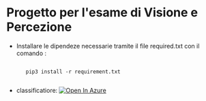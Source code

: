 
# Progetto per l'esame di Visione e Percezione

- Installare  le dipendeze necessarie tramite il file required.txt con il comando : 

     <code>
     pip3 install -r requirement.txt
     </code>

- classificatiore: 
[![Open In Azure](https://upload.wikimedia.org/wikipedia/commons/thumb/a/a8/Microsoft_Azure_Logo.svg/1024px-Microsoft_Azure_Logo.svg.png)](https://ml.azure.com/fileexplorerAzNB?wsid=/subscriptions/0a5d55f8-7024-4c0a-b69d-504c05509490/resourcegroups/gruppo1/providers/Microsoft.MachineLearningServices/workspaces/visione&tid=c9881521-f12e-4b19-ad2f-a5d007efaf93)
